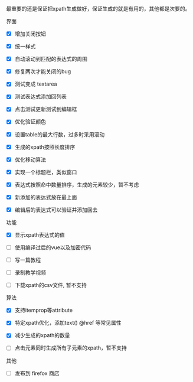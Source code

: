 最重要的还是保证把xpath生成做好，保证生成的就是有用的，其他都是次要的。

界面

- [x] 增加关闭按钮
- [x] 统一样式
- [x] 自动滚动到匹配的表达式的周围
- [x] 修复两次才能关闭的bug
- [x] 测试变成 textarea
- [x] 测试表达式添加回列表
- [x] 点击测试更新测试到编辑框
- [x] 优化验证颜色
- [x] 设置table的最大行数，过多时采用滚动
- [x] 生成的xpath按照长度排序
- [x] 优化移动算法
- [x] 实现一个标题栏，类似窗口
- [x] 表达式按照命中数量排序，生成的元素较少，暂不考虑
- [x] 新添加的表达式放在最上面
- [x] 编辑后的表达式可以验证并添加回去


功能

- [x] 显示xpath表达式的值
- [ ] 使用编译过后的vue以及加密代码
- [ ] 写一篇教程
- [ ] 录制教学视频
- [ ] 下载xpath的csv文件, 暂不支持


算法

- [x] 支持itemprop等attribute
- [x] 特定xpath优化，添加text() @href 等常见属性
- [x] 减少生成的xpath的数量
- [ ] 点击元素同时生成所有子元素的xpath，暂不支持


其他
- [ ] 发布到 firefox 商店
